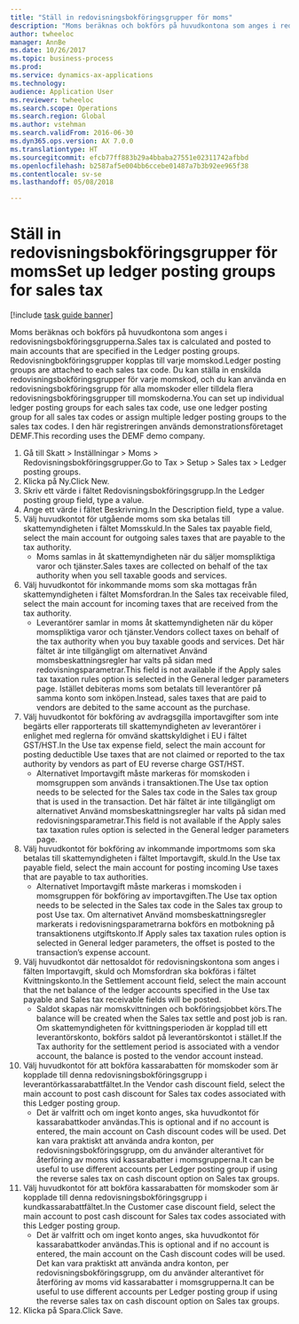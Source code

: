 ```yaml
--- 
title: "Ställ in redovisningsbokföringsgrupper för moms"
description: "Moms beräknas och bokförs på huvudkontona som anges i redovisningsbokföringsgrupperna."
author: twheeloc
manager: AnnBe
ms.date: 10/26/2017
ms.topic: business-process
ms.prod: 
ms.service: dynamics-ax-applications
ms.technology: 
audience: Application User
ms.reviewer: twheeloc
ms.search.scope: Operations
ms.search.region: Global
ms.author: vstehman
ms.search.validFrom: 2016-06-30
ms.dyn365.ops.version: AX 7.0.0
ms.translationtype: HT
ms.sourcegitcommit: efcb77ff883b29a4bbaba27551e02311742afbbd
ms.openlocfilehash: b2587af5e004bb6ccebe01487a7b3b92ee965f38
ms.contentlocale: sv-se
ms.lasthandoff: 05/08/2018

---
```

# <a name="set-up-ledger-posting-groups-for-sales-tax"></a><span data-ttu-id="77c37-103">Ställ in redovisningsbokföringsgrupper för moms</span><span class="sxs-lookup"><span data-stu-id="77c37-103">Set up ledger posting groups for sales tax</span></span>

[!include [task guide banner](../../includes/task-guide-banner.md)]

<span data-ttu-id="77c37-104">Moms beräknas och bokförs på huvudkontona som anges i redovisningsbokföringsgrupperna.</span><span class="sxs-lookup"><span data-stu-id="77c37-104">Sales tax is calculated and posted to main accounts that are specified in the Ledger posting groups.</span></span> <span data-ttu-id="77c37-105">Redovisningbokföringsgrupper kopplas till varje momskod.</span><span class="sxs-lookup"><span data-stu-id="77c37-105">Ledger posting groups are attached to each sales tax code.</span></span> <span data-ttu-id="77c37-106">Du kan ställa in enskilda redovisningsbokföringsgrupper för varje momskod, och du kan använda en redovisningsbokföringsgrupp för alla momskoder eller tilldela flera redovisningsbokföringsgrupper till momskoderna.</span><span class="sxs-lookup"><span data-stu-id="77c37-106">You can set up individual ledger posting groups for each sales tax code, use one ledger posting group for all sales tax codes or assign multiple ledger posting groups to the sales tax codes.</span></span> <span data-ttu-id="77c37-107">I den här registreringen används demonstrationsföretaget DEMF.</span><span class="sxs-lookup"><span data-stu-id="77c37-107">This recording uses the DEMF demo company.</span></span> 

1. <span data-ttu-id="77c37-108">Gå till Skatt > Inställningar > Moms > Redovisningsbokföringsgrupper.</span><span class="sxs-lookup"><span data-stu-id="77c37-108">Go to Tax > Setup > Sales tax > Ledger posting groups.</span></span>
2. <span data-ttu-id="77c37-109">Klicka på Ny.</span><span class="sxs-lookup"><span data-stu-id="77c37-109">Click New.</span></span>
3. <span data-ttu-id="77c37-110">Skriv ett värde i fältet Redovisningsbokföringsgrupp.</span><span class="sxs-lookup"><span data-stu-id="77c37-110">In the Ledger posting group field, type a value.</span></span>
4. <span data-ttu-id="77c37-111">Ange ett värde i fältet Beskrivning.</span><span class="sxs-lookup"><span data-stu-id="77c37-111">In the Description field, type a value.</span></span>
5. <span data-ttu-id="77c37-112">Välj huvudkontot för utgående moms som ska betalas till skattemyndigheten i fältet Momsskuld.</span><span class="sxs-lookup"><span data-stu-id="77c37-112">In the Sales tax payable field, select the main account for outgoing sales taxes that are payable to the tax authority.</span></span>
    * <span data-ttu-id="77c37-113">Moms samlas in åt skattemyndigheten när du säljer momspliktiga varor och tjänster.</span><span class="sxs-lookup"><span data-stu-id="77c37-113">Sales taxes are collected on behalf of the tax authority when you sell taxable goods and services.</span></span>  
6. <span data-ttu-id="77c37-114">Välj huvudkontot för inkommande moms som ska mottagas från skattemyndigheten i fältet Momsfordran.</span><span class="sxs-lookup"><span data-stu-id="77c37-114">In the Sales tax receivable filed, select the main account for incoming taxes that are received from the tax authority.</span></span>
    * <span data-ttu-id="77c37-115">Leverantörer samlar in moms åt skattemyndigheten när du köper momspliktiga varor och tjänster.</span><span class="sxs-lookup"><span data-stu-id="77c37-115">Vendors collect taxes on behalf of the tax authority when you buy taxable goods and services.</span></span> <span data-ttu-id="77c37-116">Det här fältet är inte tillgängligt om alternativet Använd momsbeskattningsregler har valts på sidan med redovisningsparametrar.</span><span class="sxs-lookup"><span data-stu-id="77c37-116">This field is not available if the Apply sales tax taxation rules option is selected in the General ledger parameters page.</span></span> <span data-ttu-id="77c37-117">Istället debiteras moms som betalats till leverantörer på samma konto som inköpen.</span><span class="sxs-lookup"><span data-stu-id="77c37-117">Instead, sales taxes that are paid to vendors are debited to the same account as the purchase.</span></span>   
7. <span data-ttu-id="77c37-118">Välj huvudkontot för bokföring av avdragsgilla importavgifter som inte begärts eller rapporterats till skattemyndigheten av leverantörer i enlighet med reglerna för omvänd skattskyldighet i EU i fältet GST/HST.</span><span class="sxs-lookup"><span data-stu-id="77c37-118">In the Use tax expense field, select the main account for posting deductible Use taxes that are not claimed or reported to the tax authority by vendors as part of EU reverse charge GST/HST.</span></span>
    * <span data-ttu-id="77c37-119">Alternativet Importavgift måste markeras för momskoden i momsgruppen som används i transaktionen.</span><span class="sxs-lookup"><span data-stu-id="77c37-119">The Use tax option needs to be selected for the Sales tax code in the Sales tax group that is used in the transaction.</span></span>  <span data-ttu-id="77c37-120">Det här fältet är inte tillgängligt om alternativet Använd momsbeskattningsregler har valts på sidan med redovisningsparametrar.</span><span class="sxs-lookup"><span data-stu-id="77c37-120">This field is not available if the Apply sales tax taxation rules option is selected in the General ledger parameters page.</span></span>   
8. <span data-ttu-id="77c37-121">Välj huvudkontot för bokföring av inkommande importmoms som ska betalas till skattemyndigheten i fältet Importavgift, skuld.</span><span class="sxs-lookup"><span data-stu-id="77c37-121">In the Use tax payable field, select the main account for posting incoming Use taxes that are payable to tax authorities.</span></span>
    * <span data-ttu-id="77c37-122">Alternativet Importavgift måste markeras i momskoden i momsgruppen för bokföring av importavgiften.</span><span class="sxs-lookup"><span data-stu-id="77c37-122">The Use tax option needs to be selected in the Sales tax code in the Sales tax group to post Use tax.</span></span> <span data-ttu-id="77c37-123">Om alternativet Använd momsbeskattningsregler markerats i redovisningsparametrarna bokförs en motbokning på transaktionens utgiftskonto.</span><span class="sxs-lookup"><span data-stu-id="77c37-123">If Apply sales tax taxation rules option is selected in General ledger parameters, the offset is posted to the transaction’s expense account.</span></span>   
9. <span data-ttu-id="77c37-124">Välj huvudkontot där nettosaldot för redovisningskontona som anges i fälten Importavgift, skuld och Momsfordran ska bokföras i fältet Kvittningskonto.</span><span class="sxs-lookup"><span data-stu-id="77c37-124">In the Settlement account field, select the main account  that the net balance of the ledger accounts specified in the Use tax payable and Sales tax receivable fields will be posted.</span></span>
    * <span data-ttu-id="77c37-125">Saldot skapas när momskvittningen och bokföringsjobbet körs.</span><span class="sxs-lookup"><span data-stu-id="77c37-125">The balance will be created when the Sales tax settle and post job is ran.</span></span>  <span data-ttu-id="77c37-126">Om skattemyndigheten för kvittningsperioden är kopplad till ett leverantörskonto, bokförs saldot på leverantörskontot i stället.</span><span class="sxs-lookup"><span data-stu-id="77c37-126">If the Tax authority for the settlement period is associated with a vendor account, the balance is posted to the vendor account instead.</span></span>   
10. <span data-ttu-id="77c37-127">Välj huvudkontot för att bokföra kassarabatten för momskoder som är kopplade till denna redovisningsbokföringsgrupp i leverantörkassarabattfältet.</span><span class="sxs-lookup"><span data-stu-id="77c37-127">In the Vendor cash discount field, select the main account to post cash discount for Sales tax codes associated with this Ledger posting group.</span></span>
    * <span data-ttu-id="77c37-128">Det är valfritt och om inget konto anges, ska huvudkontot för kassarabattkoder användas.</span><span class="sxs-lookup"><span data-stu-id="77c37-128">This is optional and if no account is entered,  the main account on Cash discount codes will be used.</span></span> <span data-ttu-id="77c37-129">Det kan vara praktiskt att använda andra konton, per redovisningsbokföringsgrupp, om du använder alterantivet för återföring av moms vid kassarabatter i momsgrupperna.</span><span class="sxs-lookup"><span data-stu-id="77c37-129">It can be useful to use different accounts per Ledger posting group if using the reverse sales tax on cash discount option on Sales tax groups.</span></span>  
11. <span data-ttu-id="77c37-130">Välj huvudkontot för att bokföra kassarabatten för momskoder som är kopplade till denna redovisningsbokföringsgrupp i kundkassarabattfältet.</span><span class="sxs-lookup"><span data-stu-id="77c37-130">In the Customer case discount field, select the main account to post cash discount for Sales tax codes associated with this Ledger posting group.</span></span>
    * <span data-ttu-id="77c37-131">Det är valfritt och om inget konto anges, ska huvudkontot för kassarabattkoder användas.</span><span class="sxs-lookup"><span data-stu-id="77c37-131">This is optional and if no account is entered, the main account on the Cash discount codes will be used.</span></span> <span data-ttu-id="77c37-132">Det kan vara praktiskt att använda andra konton, per redovisningsbokföringsgrupp, om du använder alterantivet för återföring av moms vid kassarabatter i momsgrupperna.</span><span class="sxs-lookup"><span data-stu-id="77c37-132">It can be useful to use different accounts per Ledger posting group if using the reverse sales tax on cash discount option on Sales tax groups.</span></span>  
12. <span data-ttu-id="77c37-133">Klicka på Spara.</span><span class="sxs-lookup"><span data-stu-id="77c37-133">Click Save.</span></span>



